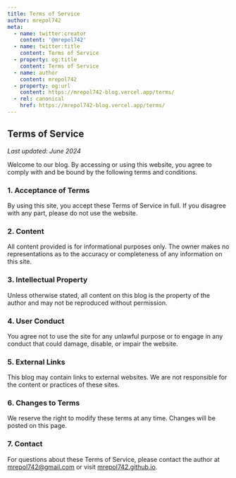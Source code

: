 ```yaml
---
title: Terms of Service
author: mrepol742
meta:
  - name: twitter:creator
    content: '@mrepol742'
  - name: twitter:title
    content: Terms of Service
  - property: og:title
    content: Terms of Service
  - name: author
    content: mrepol742
  - property: og:url
    content: https://mrepol742-blog.vercel.app/terms/
  - rel: canonical
    href: https://mrepol742-blog.vercel.app/terms/
---
```


## Terms of Service

_Last updated: June 2024_

Welcome to our blog. By accessing or using this website, you agree to comply with and be bound by the following terms and conditions.

### 1. Acceptance of Terms

By using this site, you accept these Terms of Service in full. If you disagree with any part, please do not use the website.

### 2. Content

All content provided is for informational purposes only. The owner makes no representations as to the accuracy or completeness of any information on this site.

### 3. Intellectual Property

Unless otherwise stated, all content on this blog is the property of the author and may not be reproduced without permission.

### 4. User Conduct

You agree not to use the site for any unlawful purpose or to engage in any conduct that could damage, disable, or impair the website.

### 5. External Links

This blog may contain links to external websites. We are not responsible for the content or practices of these sites.

### 6. Changes to Terms

We reserve the right to modify these terms at any time. Changes will be posted on this page.

### 7. Contact

For questions about these Terms of Service, please contact the author at [mrepol742@gmail.com](mailto:mrepol742@gmail.com) or visit [mrepol742.github.io](https://mrepol742.github.io).